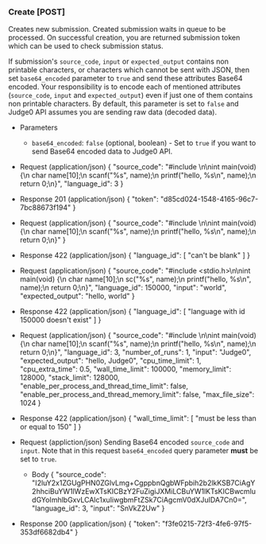 ### Create [POST]
Creates new submission. Created submission waits in queue to be processed. On successful
creation, you are returned submission token which can be used to check submission status.

If submission's `source_code`, `input` or `expected_output` contains non printable characters, or
characters which cannot be sent with JSON, then set `base64_encoded` parameter to `true` and
send these attributes Base64 encoded. Your responsibility is to encode each of mentioned attributes
(`source_code`, `input` and `expected_output`) even if just one of them contains non printable
characters. By default, this parameter is set to `false` and Judge0 API assumes you are sending raw data (decoded data).

+ Parameters
    + `base64_encoded`: `false` (optional, boolean) - Set to `true` if you want to send Base64 encoded data to Judge0 API.

+ Request (application/json)
    {
        "source_code": "#include \n\nint main(void) {\n  char name[10];\n  scanf(\"%s\", name);\n  printf(\"hello, %s\\n\", name);\n  return 0;\n}",
        "language_id": 3
    } 

+ Response 201 (application/json)
    {
        "token": "d85cd024-1548-4165-96c7-7bc88673f194"
    }


+ Request (application/json)
    {
        "source_code": "#include \n\nint main(void) {\n  char name[10];\n  scanf(\"%s\", name);\n  printf(\"hello, %s\\n\", name);\n  return 0;\n}"
    }

+ Response 422 (application/json)
    {
        "language_id": [
            "can't be blank"
        ]
    }


+ Request (application/json)
    {
        "source_code": "#include <stdio.h>\n\nint main(void) {\n  char name[10];\n  sc(\"%s\", name);\n  printf(\"hello, %s\\n\", name);\n  return 0;\n}",
        "language_id": 150000,
        "input": "world",
        "expected_output": "hello, world"
    }

+ Response 422 (application/json)
    {
        "language_id": [
            "language with id 150000 doesn't exist"
        ]
    }


+ Request (application/json)
    {
        "source_code": "#include \n\nint main(void) {\n  char name[10];\n  scanf(\"%s\", name);\n  printf(\"hello, %s\\n\", name);\n  return 0;\n}",
        "language_id": 3,
        "number_of_runs": 1,
        "input": "Judge0",
        "expected_output": "hello, Judge0",
        "cpu_time_limit": 1,
        "cpu_extra_time": 0.5,
        "wall_time_limit": 100000,
        "memory_limit": 128000,
        "stack_limit": 128000,
        "enable_per_process_and_thread_time_limit": false,
        "enable_per_process_and_thread_memory_limit": false,
        "max_file_size": 1024
    }

+ Response 422 (application/json)
    {
        "wall_time_limit": [
            "must be less than or equal to 150"
        ]
    }


+ Request (appliction/json)
Sending Base64 encoded `source_code` and `input`. Note that in this request `base64_encoded` query parameter **must** be
set to `true`.

    + Body
        {
            "source_code": "I2luY2x1ZGUgPHN0ZGlvLmg+CgppbnQgbWFpbih2b2lkKSB7CiAgY2hhciBuYW1lWzEwXTsKICBzY2FuZigiJXMiLCBuYW1lKTsKICBwcmludGYoImhlbGxvLCAlc1xuIiwgbmFtZSk7CiAgcmV0dXJuIDA7Cn0=",
            "language_id": 3,
            "input": "SnVkZ2Uw"
        }

+ Response 200 (application/json)
    {
        "token": "f3fe0215-72f3-4fe6-97f5-353df6682db4"
    }